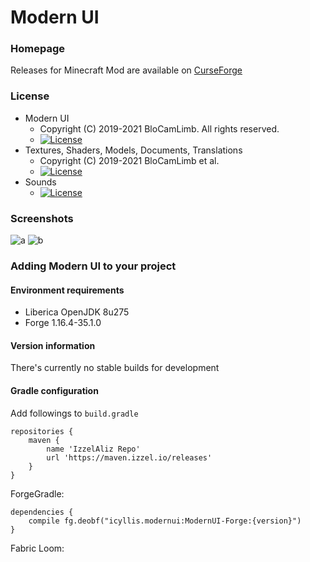 # Modern UI
### Homepage
Releases for Minecraft Mod are available on [CurseForge](https://www.curseforge.com/minecraft/mc-mods/modern-ui)
### License
* Modern UI
  - Copyright (C) 2019-2021 BloCamLimb. All rights reserved. 
  - [![License](https://img.shields.io/badge/License-LGPL--3.0-blue.svg?style=flat-square)](https://www.gnu.org/licenses/lgpl-3.0.en.html)
* Textures, Shaders, Models, Documents, Translations
  - Copyright (C) 2019-2021 BloCamLimb et al.
  - [![License](https://img.shields.io/badge/License-CC%20BY--NC--SA%204.0-yellow.svg?style=flat-square)](https://creativecommons.org/licenses/by-nc-sa/4.0/)
* Sounds
  - [![License](https://img.shields.io/badge/License-No%20Restriction-green.svg?style=flat-square)](https://creativecommons.org/publicdomain/zero/1.0/)
### Screenshots
![a](https://i.loli.net/2020/05/15/fYAow29d4JtqaGu.png)
![b](https://i.loli.net/2020/04/10/LDBFc1qo5wtnS8u.png)
### Adding Modern UI to your project
#### Environment requirements
- Liberica OpenJDK 8u275
- Forge 1.16.4-35.1.0
#### Version information
There's currently no stable builds for development
#### Gradle configuration
Add followings to `build.gradle`
```
repositories {
    maven {
        name 'IzzelAliz Repo'
        url 'https://maven.izzel.io/releases'
    }
}
```
ForgeGradle:
```
dependencies {
    compile fg.deobf("icyllis.modernui:ModernUI-Forge:{version}")
}
```
Fabric Loom:
```

```